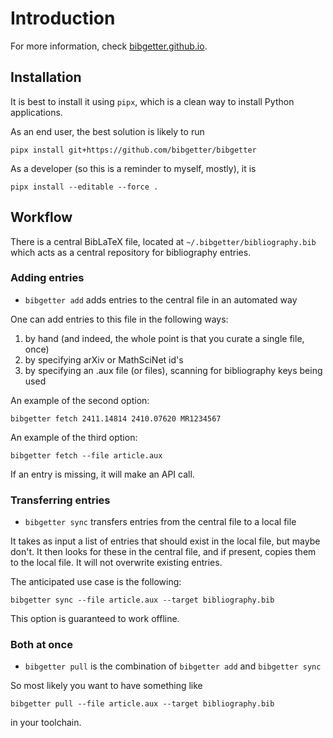 # Introduction

For more information, check [bibgetter.github.io](https://bibgetter.github.io).

## Installation

It is best to install it using `pipx`, which is a clean way to install Python applications.

As an end user, the best solution is likely to run

`pipx install git+https://github.com/bibgetter/bibgetter`

As a developer (so this is a reminder to myself, mostly), it is

`pipx install --editable --force .`

## Workflow

There is a central BibLaTeX file, located at `~/.bibgetter/bibliography.bib` which acts as
a central repository for bibliography entries.

### Adding entries

* `bibgetter add` adds entries to the central file in an automated way

One can add entries to this file in the following ways:

1) by hand (and indeed, the whole point is that you curate a single file, once)
2) by specifying arXiv or MathSciNet id's
3) by specifying an .aux file (or files), scanning for bibliography keys being used

An example of the second option:

`bibgetter fetch 2411.14814 2410.07620 MR1234567`

An example of the third option:

`bibgetter fetch --file article.aux`

If an entry is missing, it will make an API call.

### Transferring entries

* `bibgetter sync` transfers entries from the central file to a local file

It takes as input a list of entries that should exist in the local file, but maybe don't.
It then looks for these in the central file, and if present, copies them to the local file.
It will not overwrite existing entries.

The anticipated use case is the following:

`bibgetter sync --file article.aux --target bibliography.bib`

This option is guaranteed to work offline.

### Both at once

* `bibgetter pull` is the combination of `bibgetter add` and `bibgetter sync`

So most likely you want to have something like

`bibgetter pull --file article.aux --target bibliography.bib`

in your toolchain.
